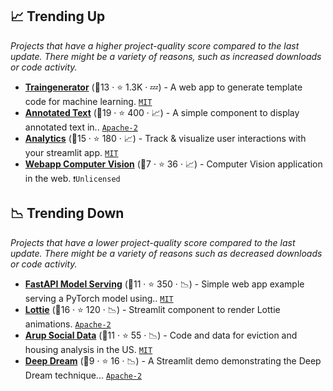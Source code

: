 ## 📈 Trending Up

_Projects that have a higher project-quality score compared to the last update. There might be a variety of reasons, such as increased downloads or code activity._

- <b><a href="https://traingenerator.jrieke.com/">Traingenerator</a></b> (🥇13 ·  ⭐ 1.3K · 💤) - A web app to generate template code for machine learning. <code><a href="http://bit.ly/34MBwT8">MIT</a></code>
- <b><a href="https://github.com/tvst/st-annotated-text">Annotated Text</a></b> (🥇19 ·  ⭐ 400 · 📈) - A simple component to display annotated text in.. <code><a href="http://bit.ly/3nYMfla">Apache-2</a></code>
- <b><a href="https://github.com/jrieke/streamlit-analytics">Analytics</a></b> (🥈15 ·  ⭐ 180 · 📈) - Track & visualize user interactions with your streamlit app. <code><a href="http://bit.ly/34MBwT8">MIT</a></code>
- <b><a href="https://github.com/amineHY/WebApp-Computer-Vision-streamlit">Webapp Computer Vision</a></b> (🥈7 ·  ⭐ 36 · 📈) - Computer Vision application in the web. <code>❗Unlicensed</code>

## 📉 Trending Down

_Projects that have a lower project-quality score compared to the last update. There might be a variety of reasons such as decreased downloads or code activity._

- <b><a href="https://github.com/davidefiocco/streamlit-fastapi-model-serving">FastAPI Model Serving</a></b> (🥈11 ·  ⭐ 350 · 📉) - Simple web app example serving a PyTorch model using.. <code><a href="http://bit.ly/34MBwT8">MIT</a></code>
- <b><a href="https://share.streamlit.io/andfanilo/streamlit-lottie-demo/master/app.py">Lottie</a></b> (🥈16 ·  ⭐ 120 · 📉) - Streamlit component to render Lottie animations. <code><a href="http://bit.ly/3nYMfla">Apache-2</a></code>
- <b><a href="https://share.streamlit.io/arup-group/eviction-data/run.py">Arup Social Data</a></b> (🥇11 ·  ⭐ 55 · 📉) - Code and data for eviction and housing analysis in the US. <code><a href="http://bit.ly/34MBwT8">MIT</a></code>
- <b><a href="https://github.com/streamlit/demo-deepdream">Deep Dream</a></b> (🥉9 ·  ⭐ 16 · 📉) - A Streamlit demo demonstrating the Deep Dream technique... <code><a href="http://bit.ly/3nYMfla">Apache-2</a></code>

